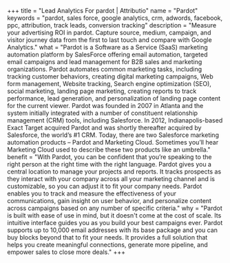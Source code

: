 +++
title = "Lead Analytics For pardot | Attributio"
name = "Pardot"
keywords = "pardot, sales force, google analytics, crm, adwords, facebook, ppc, attribution, track leads, conversion tracking"
description = "Measure your advertising ROI in pardot. Capture source, medium, campaign, and visitor journey data from the first to last touch and compare with Google Analytics."
what = "Pardot is a Software as a Service (SaaS) marketing automation platform by SalesForce offering email automation, targeted email campaigns and lead management for B2B sales and marketing organizations. Pardot automates common marketing tasks, including tracking customer behaviors, creating digital marketing campaigns, Web form management, Website tracking, Search engine optimization (SEO), social marketing, landing page marketing, creating reports to track performance, lead generation, and personalization of landing page content for the current viewer. Pardot was founded in 2007 in Atlanta and the system initially integrated with a number of constituent relationship management (CRM) tools, including Salesforce. In 2012, Indianapolis-based Exact Target acquired Pardot and was shortly thereafter acquired by Salesforce, the world’s #1 CRM. Today, there are two Salesforce marketing automation products – Pardot and Marketing Cloud. Sometimes you’ll hear Marketing Cloud used to describe these two products like an umbrella."
benefit = "With Pardot, you can be confident that you’re speaking to the right person at the right time with the right language. Pardot gives you a central location to manage your projects and reports. It tracks prospects as they interact with your company across all your marketing channel and is customizable, so you can adjust it to fit your company needs. Pardot enables you to track and measure the effectiveness of your communications, gain insight on user behavior, and personalize content across campaigns based on any number of specific criteria."
why = "Pardot is built with ease of use in mind, but it doesn't come at the cost of scale. Its intuitive interface guides you as you build your best campaigns ever. Pardot supports up to 10,000 email addresses with its base package and you can buy blocks beyond that to fit your needs. It provides a full solution that helps you create meaningful connections, generate more pipeline, and empower sales to close more deals."
+++
